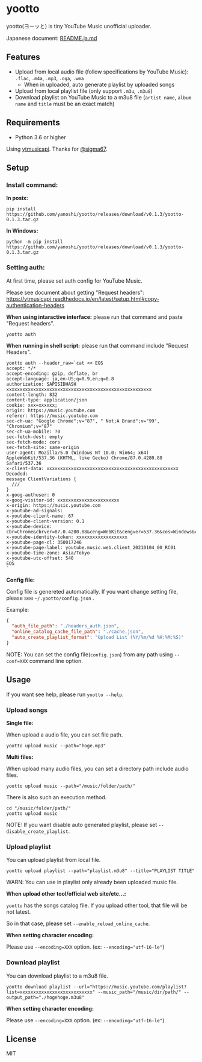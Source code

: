 # yootto
yootto(ヨーッと) is tiny YouTube Music unofficial uploader.

Japanese document: [README.ja.md](README.ja.md)

## Features

- Upload from local audio file (follow specifications by YouTube Music): `.flac`, `.m4a`, `.mp3`, `.oga`, `.wma`
  - When in uploaded, auto generate playlist by uploaded songs
- Upload from local playlist file (only support `.m3u`, `.m3u8`)
- Download playlist on YouTube Music to a m3u8 file (`artist name`, `album name` and `title` must be an exact match)


## Requirements

- Python 3.6 or higher

Using [ytmusicapi](https://github.com/sigma67/ytmusicapi). Thanks for [@sigma67](https://github.com/sigma67).

## Setup

### Install command:

**In posix:**

```
pip install https://github.com/yanoshi/yootto/releases/download/v0.1.3/yootto-0.1.3.tar.gz
```

**In Windows:**

```
python -m pip install https://github.com/yanoshi/yootto/releases/download/v0.1.3/yootto-0.1.3.tar.gz
```

### Setting auth:

At first time, please set auth config for YouTube Music.

Please see document about getting "Request headers": https://ytmusicapi.readthedocs.io/en/latest/setup.html#copy-authentication-headers

**When using intaractive interface:** please run that command and paste "Request headers".

```
yootto auth
```

**When running in shell script:** please run that command include "Request Headers".

```
yootto auth --header_raw=`cat << EOS
accept: */*
accept-encoding: gzip, deflate, br
accept-language: ja,en-US;q=0.9,en;q=0.8
authorization: SAPISIDHASH xxxxxxxxxxxxxxxxxxxxxxxxxxxxxxxxxxxxxxxxxxxxxxxxxxxxxx
content-length: 832
content-type: application/json
cookie: xxx=xxxxxx;
origin: https://music.youtube.com
referer: https://music.youtube.com
sec-ch-ua: "Google Chrome";v="87", " Not;A Brand";v="99", "Chromium";v="87"
sec-ch-ua-mobile: ?0
sec-fetch-dest: empty
sec-fetch-mode: cors
sec-fetch-site: same-origin
user-agent: Mozilla/5.0 (Windows NT 10.0; Win64; x64) AppleWebKit/537.36 (KHTML, like Gecko) Chrome/87.0.4280.88 Safari/537.36
x-client-data: xxxxxxxxxxxxxxxxxxxxxxxxxxxxxxxxxxxxxxxxxxxxxxxxx
Decoded:
message ClientVariations {
  ///
}
x-goog-authuser: 0
x-goog-visitor-id: xxxxxxxxxxxxxxxxxxxxxxx
x-origin: https://music.youtube.com
x-youtube-ad-signals: 
x-youtube-client-name: 67
x-youtube-client-version: 0.1
x-youtube-device: cbr=Chrome&cbrver=87.0.4280.88&ceng=WebKit&cengver=537.36&cos=Windows&cosver=10.0&cplatform=DESKTOP
x-youtube-identity-token: xxxxxxxxxxxxxxxxxxx
x-youtube-page-cl: 350017246
x-youtube-page-label: youtube.music.web.client_20210104_00_RC01
x-youtube-time-zone: Asia/Tokyo
x-youtube-utc-offset: 540
EOS
`
```

**Config file:**

Config file is genereted automatically.
If you want change setting file, please see `~/.yootto/config.json` .

Example: 

```json
{
  "auth_file_path": "./headers_auth.json",
  "online_catalog_cache_file_path": "./cache.json",
  "auto_create_playlist_format": "Upload List (%Y/%m/%d %H:%M:%S)"
}
```

NOTE: You can set the config file(`config.json`) from any path using `--conf=XXX` command line option.


## Usage

If you want see help, please run `yootto --help`.

### Upload songs

**Single file:**

When upload a audio file, you can set file path.

```
yootto upload music --path="hoge.mp3"
```

**Multi files:**

When upload many audio files, you can set a directory path include audio files.

```
yootto upload music --path="/music/folder/path/"
```

There is also such an execution method.

```
cd "/music/folder/path/"
yootto upload music
```

NOTE: If you want disable auto generated playlist, please set `--disable_create_playlist`.

### Upload playlist

You can upload playlist from local file.

```
yootto upload playlist --path="playlist.m3u8" --title="PLAYLIST TITLE"
```

WARN: You can use in playlist only already been uploaded music file.

**When upload other tool/official web site/etc...:**

`yootto` has the songs catalog file.
If you upload other tool, that file will be not latest.

So in that case, please set `--enable_reload_online_cache`.

**When setting character encoding:**

Please use `--encoding=XXX` option. (ex: `--encoding="utf-16-le"`)

### Download playlist

You can download playlist to a m3u8 file.

```
yootto download playlist --url="https://music.youtube.com/playlist?list=xxxxxxxxxxxxxxxxxxxxxxxxxxx" --music_path="/music/dir/path/" --output_path="./hogehoge.m3u8"
```

**When setting character encoding:**

Please use `--encoding=XXX` option. (ex: `--encoding="utf-16-le"`)

## License

MIT
